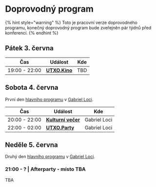 # Doprovodný program

{% hint style="warning" %}
Toto je pracovní verze doprovodného programu, konečný doprovodný program bude zveřejněn pár týdnů před konferencí.
{% endhint %}

## Pátek 3. června

| Čas           | Událost                               | Kde |
| ------------- | ------------------------------------- | --- |
| 19:00 - 22:00 | ****[**UTXO.Kino**](utxo.kino.md)**** | TBD |

## Sobota 4. června

První den [hlavního programu](../hlavni-program.md) v [Gabriel Loci](../misto-konani/).

| Čas           | Událost                                         | Kde          |
| ------------- | ----------------------------------------------- | ------------ |
| 20:00 - 22:00 | ****[**Kulturní večer**](kulturni-vecer.md)**** | Gabriel Loci |
| 22:00 - 02:00 | ****[**UTXO.Party**](utxo.party.md)****         | Gabriel Loci |

## Neděle 5. června

Druhý den [hlavního programu](../hlavni-program.md) v [Gabriel Loci](../misto-konani/).

### 21:00 - ? | Afterparty - místo TBA

TBA

